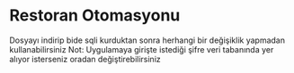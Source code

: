 # Restoran Otomasyonu
Dosyayı indirip bide sqli kurduktan sonra herhangi bir değişiklik yapmadan kullanabilirsiniz
Not: Uygulamaya girişte istediği şifre veri tabanında yer alıyor isterseniz oradan değiştirebilirsiniz
